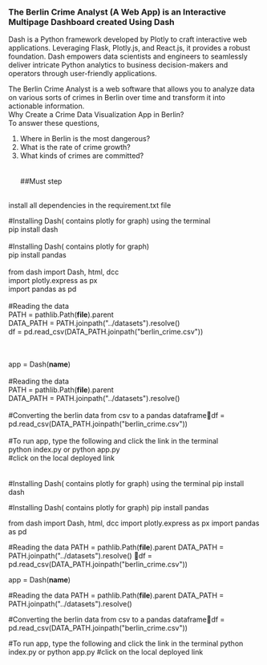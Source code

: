 ### The Berlin Crime Analyst (A Web App) is an Interactive Multipage Dashboard created Using Dash <br>

Dash is a Python framework developed by Plotly to craft interactive web applications. Leveraging Flask, Plotly.js, and React.js, 
it provides a robust foundation. Dash empowers data scientists and engineers to seamlessly deliver intricate Python analytics to 
business decision-makers and operators through user-friendly applications. <br>

The Berlin Crime Analyst is a web software that allows you to analyze data on various sorts of crimes in Berlin over time and transform it into actionable information.
<br>
Why Create a Crime Data Visualization App in Berlin?<br>
To answer these questions, <br>

1) Where in Berlin is the most dangerous? <br>
2) What is the rate of crime growth? <br>
3) What kinds of crimes are committed? <br>
<br><br>
##Must step
<br>
install all dependencies in the requirement.txt file

#Installing Dash( contains plotly for graph) using the terminal <br>
pip install dash <br>
<br>
#Installing Dash( contains plotly for graph) <br>
pip install pandas<br>
<br>
from dash import Dash, html, dcc <br>
import plotly.express as px <br>
import pandas as pd <br>
<br>
#Reading the data <br>
PATH = pathlib.Path(__file__).parent<br>
DATA_PATH = PATH.joinpath("../datasets").resolve()<br>
df = pd.read_csv(DATA_PATH.joinpath("berlin_crime.csv"))<br>
<br><br>

app = Dash(__name__)<br>
<br>
#Reading the data<br>
PATH = pathlib.Path(__file__).parent<br>
DATA_PATH = PATH.joinpath("../datasets").resolve()<br>
<br>
#Converting the berlin data from csv to a pandas dataframedf = pd.read_csv(DATA_PATH.joinpath("berlin_crime.csv"))<br>
<br>
#To run app, type the following and click the link in the terminal<br>
python index.py or python app.py<br>
#click on the local deployed link<br>
<br>
<br>
#Installing Dash( contains plotly for graph) using the terminal
pip install dash

#Installing Dash( contains plotly for graph)
pip install pandas

from dash import Dash, html, dcc 
import plotly.express as px 
import pandas as pd 

#Reading the data
PATH = pathlib.Path(__file__).parent
DATA_PATH = PATH.joinpath("../datasets").resolve()
df = pd.read_csv(DATA_PATH.joinpath("berlin_crime.csv"))


app = Dash(__name__)

#Reading the data
PATH = pathlib.Path(__file__).parent
DATA_PATH = PATH.joinpath("../datasets").resolve()

#Converting the berlin data from csv to a pandas dataframedf = pd.read_csv(DATA_PATH.joinpath("berlin_crime.csv"))

#To run app, type the following and click the link in the terminal
python index.py or python app.py
#click on the local deployed link

